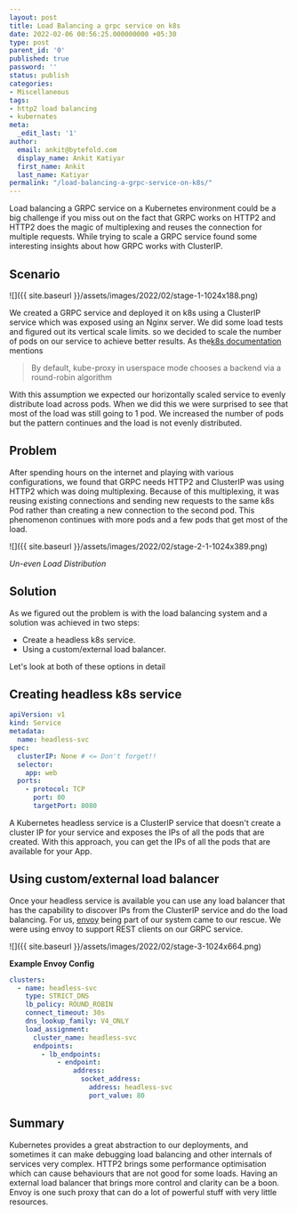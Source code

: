 ```yaml
---
layout: post
title: Load Balancing a grpc service on k8s
date: 2022-02-06 00:56:25.000000000 +05:30
type: post
parent_id: '0'
published: true
password: ''
status: publish
categories:
- Miscellaneous
tags:
- http2 load balancing
- kubernates
meta:
  _edit_last: '1'
author:
  email: ankit@bytefold.com
  display_name: Ankit Katiyar
  first_name: Ankit
  last_name: Katiyar
permalink: "/load-balancing-a-grpc-service-on-k8s/"
---
```

Load balancing a GRPC service on a Kubernetes environment could be a big challenge if you miss out on the fact that GRPC works on HTTP2 and HTTP2 does the magic of multiplexing and reuses the connection for multiple requests. While trying to scale a GRPC service found some interesting insights about how GRPC works with ClusterIP.

## **Scenario**

<!-- wp:image {"id":638,"sizeSlug":"large","linkDestination":"none"} -->

![]({{ site.baseurl }}/assets/images/2022/02/stage-1-1024x188.png)

We created a GRPC service and deployed it on k8s using a ClusterIP service which was exposed using an Nginx server. We
did some load tests and figured out its vertical scale limits. so we decided to scale the number of pods on our service
to achieve better results. As the[k8s documentation](https://kubernetes.io/docs/concepts/services-networking/service/)
mentions


> By default, kube-proxy in userspace mode chooses a backend via a round-robin algorithm


With this assumption we expected our horizontally scaled service to evenly distribute load across pods. When we did this
we were surprised to see that most of the load was still going to 1 pod. We increased the number of pods but the pattern
continues and the load is not evenly distributed.

## Problem

After spending hours on the internet and playing with various configurations, we found that GRPC needs HTTP2 and
ClusterIP was using HTTP2 which was doing multiplexing. Because of this multiplexing, it was reusing existing
connections and sending new requests to the same k8s Pod rather than creating a new connection to the second pod. This
phenomenon continues with more pods and a few pods that get most of the load.

![]({{ site.baseurl }}/assets/images/2022/02/stage-2-1-1024x389.png)

_Un-even Load Distribution_

## Solution

As we figured out the problem is with the load balancing system and a solution was achieved in two steps:

- Create a headless k8s service.
- Using a custom/external load balancer.

Let's look at both of these options in detail

## Creating headless k8s service

```yaml
apiVersion: v1
kind: Service
metadata:
  name: headless-svc
spec:
  clusterIP: None # <= Don't forget!!
  selector:
    app: web
  ports:
    - protocol: TCP
      port: 80
      targetPort: 8080
```

A Kubernetes headless service is a ClusterIP service that doesn't create a cluster IP for your service and exposes the
IPs of all the pods that are created. With this approach, you can get the IPs of all the pods that are available for
your App.

## Using custom/external load balancer

Once your headless service is available you can use any load balancer that has the capability to discover IPs from the
ClusterIP service and do the load balancing. For us, [envoy](https://www.envoyproxy.io/) being part of our system came
to our rescue. We were using envoy to support REST clients on our GRPC service.



<!-- wp:image {"id":642,"sizeSlug":"large","linkDestination":"none"} -->

![]({{ site.baseurl }}/assets/images/2022/02/stage-3-1024x664.png)

**Example Envoy Config**

```yaml
clusters:
  - name: headless-svc
    type: STRICT_DNS
    lb_policy: ROUND_ROBIN
    connect_timeout: 30s
    dns_lookup_family: V4_ONLY
    load_assignment:
      cluster_name: headless-svc
      endpoints:
        - lb_endpoints:
            - endpoint:
                address:
                  socket_address:
                    address: headless-svc
                    port_value: 80
```

## Summary

Kubernetes provides a great abstraction to our deployments, and sometimes it can make debugging load balancing and other
internals of services very complex. HTTP2 brings some performance optimisation which can cause behaviours that are not
good for some loads. Having an external load balancer that brings more control and clarity can be a boon. Envoy is one
such proxy that can do a lot of powerful stuff with very little resources.



